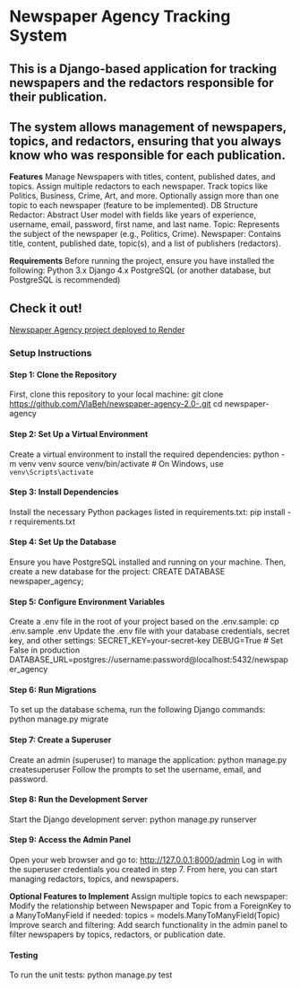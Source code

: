 # **Newspaper Agency Tracking System**

## This is a Django-based application for tracking newspapers and the redactors responsible for their publication.

## The system allows management of newspapers, topics, and redactors, ensuring that you always know who was responsible for each publication.

**Features**
Manage Newspapers with titles, content, published dates, and topics.
Assign multiple redactors to each newspaper.
Track topics like Politics, Business, Crime, Art, and more.
Optionally assign more than one topic to each newspaper (feature to be implemented).
DB Structure
Redactor: Abstract User model with fields like years of experience, username, email, password, first name, and last name.
Topic: Represents the subject of the newspaper (e.g., Politics, Crime).
Newspaper: Contains title, content, published date, topic(s), and a list of publishers (redactors).

**Requirements**
Before running the project, ensure you have installed the following:
Python 3.x
Django 4.x
PostgreSQL (or another database, but PostgreSQL is recommended)

## Check it out!
[Newspaper Agency project deployed to Render](https://newspaper-agency-ktwk.onrender.com)

### **Setup Instructions**

#### Step 1: Clone the Repository

First, clone this repository to your local machine:
git clone https://github.com/VlaBeh/newspaper-agency-2.0-.git
cd newspaper-agency

#### Step 2: Set Up a Virtual Environment

Create a virtual environment to install the required dependencies:
python -m venv venv
source venv/bin/activate  # On Windows, use `venv\Scripts\activate`

#### Step 3: Install Dependencies

Install the necessary Python packages listed in requirements.txt:
pip install -r requirements.txt

#### Step 4: Set Up the Database

Ensure you have PostgreSQL installed and running on your machine. Then, create a new database for the project:
CREATE DATABASE newspaper_agency;

#### Step 5: Configure Environment Variables

Create a .env file in the root of your project based on the .env.sample:
cp .env.sample .env
Update the .env file with your database credentials, secret key, and other settings:
SECRET_KEY=your-secret-key
DEBUG=True  # Set False in production
DATABASE_URL=postgres://username:password@localhost:5432/newspaper_agency

#### Step 6: Run Migrations

To set up the database schema, run the following Django commands:
python manage.py migrate

#### Step 7: Create a Superuser

Create an admin (superuser) to manage the application:
python manage.py createsuperuser
Follow the prompts to set the username, email, and password.

#### Step 8: Run the Development Server

Start the Django development server:
python manage.py runserver

#### Step 9: Access the Admin Panel

Open your web browser and go to:
http://127.0.0.1:8000/admin
Log in with the superuser credentials you created in step 7. From here, you can start managing redactors, topics, and newspapers.

**Optional Features to Implement**
Assign multiple topics to each newspaper: Modify the relationship between Newspaper and Topic from a ForeignKey to a ManyToManyField if needed:
topics = models.ManyToManyField(Topic)
Improve search and filtering: Add search functionality in the admin panel to filter newspapers by topics, redactors, or publication date.

#### Testing

To run the unit tests:
python manage.py test
